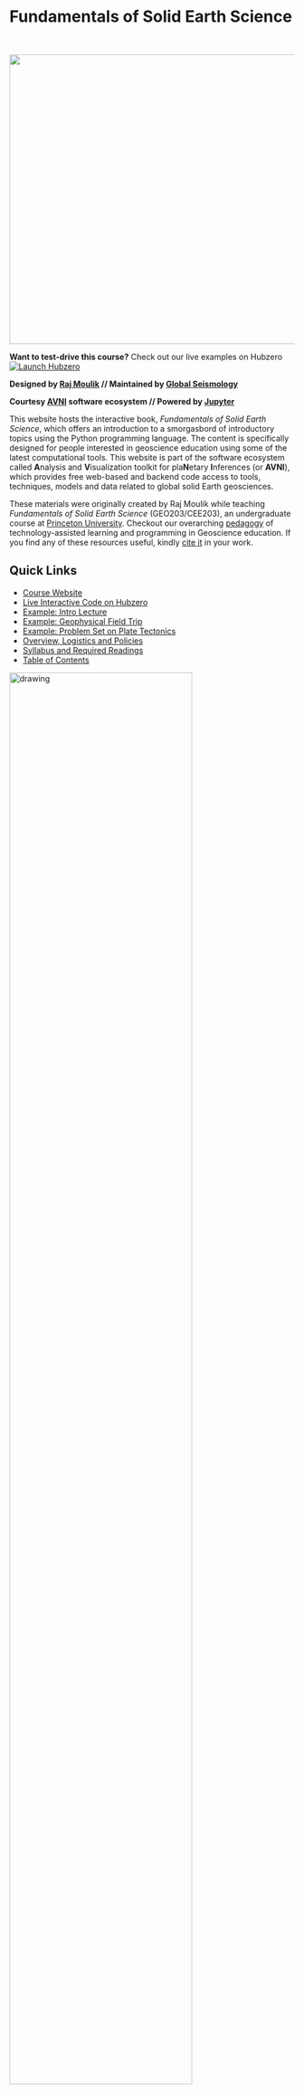 # Fundamentals of Solid Earth Science
<br>

[<img
src="http://avni.globalseismology.org/stable/_static/logos/logo_avni_color_withname.png"
width="512">](https://portal.globalseismology.org/courses/solid-earth-fundamentals)


**Want to test-drive this course?** Check out our live examples on Hubzero [![Launch Hubzero](https://img.shields.io/badge/Launch-Hubzero-yellow?logo=hotelsdotcom&logoColor=white)](https://geodynamics.org/tools/solidearth)


**Designed by [Raj Moulik](https://rajmoulik.com) // Maintained by [Global Seismology](https://globalseismology.org)**

**Courtesy [AVNI](http://avni.globalseismology.org) software ecosystem // Powered by [Jupyter](https://jupyter.org)**  

This website hosts the interactive book, *Fundamentals of Solid Earth Science*, which offers an introduction to a smorgasbord of introductory topics using the Python programming language. The content is specifically designed for people interested in geoscience education using some of the latest computational tools. This website is part of the software ecosystem called **A**nalysis and **V**isualization toolkit for pla**N**etary **I**nferences (or **AVNI**), which provides free web-based and backend code access to tools, techniques, models and data related to global solid Earth geosciences.

These materials were originally created by Raj Moulik while teaching *Fundamentals of Solid Earth Science* (GEO203/CEE203), an undergraduate course at [Princeton University](https://princeton.edu). Checkout our overarching [pedagogy](#summary-of-the-pedagogy) of technology-assisted learning and programming in Geoscience education. If you find any of these resources useful, kindly [cite it](#suggested-citation) in your work.

## Quick Links  
- [Course Website](https://portal.globalseismology.org/courses/solid-earth-fundamentals)
- [Live Interactive Code on Hubzero](https://geodynamics.org/tools/solidearth)
- [Example: Intro Lecture](https://portal.globalseismology.org/courses/solid-earth-fundamentals/current/Lectures/Lecture1_2022_CourseOverview_Earth-as-a-natural-system.html)
- [Example: Geophysical Field Trip](bin/Field_Trip_Geophysics/Field_Geophysics.ipynb)
- [Example: Problem Set on Plate Tectonics](bin/PS_Plate_Tectonics/Plate_Tectonics.ipynb)
- [Overview, Logistics and Policies](bin/Overview-Logistics-Policies.ipynb)
- [Syllabus and Required Readings](bin/docs/Admin/Syllabus_Readings.ipynb)
- [Table of Contents](#table-of-contents)

<img src="bin/images/Field_Trip_Geophysics.png" alt="drawing" width="80%"/>

*Students use their smartphones with hockey sticks and a wooden dump truck to find and characterize a magnetic dike (Oct, 2022). See Teachable Moments on Data and Signal Processing in [this notebook](bin/Field_Trip_Geophysics/Field_Geophysics.ipynb).*

## What is Solid Earth Science? 

This book provides a quantitative introduction to the geosciences, focusing on the *physical*, *chemical*, and *biological* processes that created and continually influence the habitable conditions on our planet. Earth’s biosphere, atmosphere, ocean, cryosphere, surface & interior form a coupled system, interacting through processes that operate over a wide range of spatial & temporal scales. Various physical, chemical & biological processes, such as meteorite impacts, glaciation & erosion, erase the geological memory of Earth’s outermost layers. The solid interior, in contrast, harbors the long-term memory of transformations that shape our planet. These include accretion & the evolution of the crust, mantle & core through differentiation, plate tectonics, climate change & anthropogenic forcing. Human interactions with the solid interior include extraction of natural resources and engineering to mitigate the effects of environmental risks and disasters. We will end with the evolution of life and climate, long-term transformations that are either recorded by or have feedbacks with the solid Earth.

**Learn to tackle the 'Big Questions'...**

<img src="bin/docs/Big_Questions.png" alt="drawing" width="40%"/> <img src="bin/docs/Pedagogy.png" alt="drawing" width="40%"/>


**Interactive Code <i class="fa fa-rocket" aria-hidden="true"></i>**  

You will learn how to modify and leverage our Python code to solve real-world problems. The course **does not require prior programming experience**. By the end of it, you would have seen the power of learning this new language of modern computing!

<img src="bin/docs/Course_Toolkit.png" alt="drawing" width="40%"/>

This book's pages contain Python code that can be opened and run in a web browser without any prior installation or configuration. Click the launch button <i class="fa fa-rocket" aria-hidden="true"></i> in the top right corner of any page to open and play with the code. See [How To Interact With This Book](bin/How-To-Interact-With-This-Book.ipynb) for more information.

## Summary of the Pedagogy

Geoscience departments are responsible for educating young minds about vital issues like natural resources, climate change, earthquakes, and other natural hazards. The core idea of a geoscience course is to use our planet as the key component for elucidating the universal crosscutting scientific concepts such as those of energy & matter. Along the way, more advanced topics such as planetary thermodynamics, structural geology, petrology, and sedimentology, are introduced. In *Fundamentals of Solid Earth Science*, we adopted a quantitative and computational way of learning these geoscience concepts through Python programming and Jupyter Notebooks. Programming tools were utilized in interactive components and computational workflows during all three components of the course - *lectures*, *field trips* and *problem sets*. During *lectures*, several interactive components were used – *Who am I?* or *Mine me*, *blackboard*, and *classroom activity*. For example, a *classroom activity* involved a tactile or programming demonstration, such as on fault mechanics and pore pressures. *Field trips* introduced the entire cycle of design, acquisition, processing, modeling and interpretation of data. For example, on a geophysical *field trip* along the Delaware-Raritan Canal, students tied their smartphones to ice hockey sticks and a wooden dump truck to find and characterize a magnetic dike. Students were exposed to concepts in data science and signal processing, such as the procedure of stacking to amplify the signal of a magnetic anomaly. A geological *field trip* in New Jersey was coupled with an industrial site visit to GeoExchange boring wells; data from both were analyzed to explore the geologically informed efficacy of the engineering design. A *problem set* extended classical geological concepts of identifying the clast size distribution and mineral identification for rock classification using image processing and cluster analysis in Python. These activities allowed students to see the practical application of a programming approach and learning within a group promoted teamwork and individual progress. Several students had no prior programming experience but learnt about its utility as they modified our codes and learnt from tutorials to answer the problem sets. Technology-assisted learning tools are critical for improving retention of geoscience concepts through interactive components, for introducing computational workflows through programming, and for improving accessibility to education worldwide, especially during unforeseen situations like a pandemic.

## What Students Had to Say

*These comments have not been edited although only a selection appears.*

- "Amazing class, extremely interesting"
- "If you're interested in GEO, take this course. The problem sets were not something to brush off but were very engaging and extremely interesting."
- "Problem sets and field trips are very well designed"
- "The readings were great and the visuals were very interesting"
- "Moulik is great and I really liked him. He did go through a lot of content in the semester, and he is an expert on a lot of it, and it was really cool to be able to hear about the seismic stuff that he actually researches."

## Suggested Citation
        
If you find any of these resources useful, kindly cite this course package. 
Please cite both the canonical journal article reference and 
the course software archived on Zenodo.
        
> Moulik, P. (2023), AVNI: Web-based Model Prototyping and Data Analysis Workflows for Planetary Inferences. *Geochemistry, Geophysics, Geosystems*, in prep.

> Moulik, P. (2022), AVNI Course: Fundamentals of Solid Earth Science, [https://doi.org/10.5281/zenodo.7876674](https://doi.org/10.5281/zenodo.7876674)

## License 

[![License: GPL
v3](https://img.shields.io/badge/License-GPLv3-blue.svg)](LICENSE)

This software is published under the GNU GPL v3 license - see the
[LICENSE](LICENSE) file for details. Please write to
**avni@globalseismology.org** or see our
[FAQs](http://avni.globalseismology.org/stable/overview/faq.html) for additional
clarifications. 

## Acknowledgements  

A project like this one is a culmination of feedback and input from several excellent colleagues and organizations. Some of them are listed in the [Acknowledgements](bin/Acknowledgements.ipynb). 

## Feedback 

This is an evolving document so please send [Raj Moulik](mailto:moulik@princeton.edu?cc=moulik@caa.columbia.edu) or the [AVNI Administrators](mailto:avni@globalseismology.org) any constructive feedback or suggestions. 

## Table of Contents

- **The Course**
  - [Course Overview, Logistics & Policies](bin/Overview-Logistics-Policies.ipynb)
  - [Acknowledgements](bin/Acknowledgements.ipynb)
  - [Syllabus & Readings](bin/docs/Admin/Syllabus_Readings.ipynb)
- **How To**
  - [Interact With This Book](bin/How-To-Interact-With-This-Book.ipynb)
  - [Restricted Content](bin/Restricted-Content.ipynb)
- **Field Trips**
  - [(A) Central Park & American Museum of Natural History](bin/Field_Trip_AMNH/Field_Trip_AMNH_worksheet.ipynb)
  - [(B) Geophysical Field Survey](bin/Field_Trip_Geophysics/Field_Geophysics.ipynb)
  - [(C) GeoExchange Site Visit & Geology Field Trip](bin/Field_Trip_Local_Geology/GeoExchange_and_Field_Trip.ipynb)
- **Problem Sets**
  - [(i) Plate Tectonics](bin/PS_Plate_Tectonics/Plate_Tectonics.ipynb)
  - [(ii) Pressure, Plate Motion & Quake Magnitude](bin/PS_Pressure_Plate_Motion_Quake_Magnitude/Pressure_Plate_Motion_Quake_Magnitude.ipynb)
  - [(iii) Minerals](bin/PS_Minerals/Minerals.ipynb)
  - [(iv) Rocks](bin/PS_Rocks/Rocks.ipynb)
  - [(v) Relative & Absolute Dating](bin/PS_Relative_Absolute_Dating/Dating.ipynb)
  - [(vi) Seismology & Isostasy](bin/PS_Seismology_Isostasy/Seismology_Isostasy.ipynb)
  - [(vii) Climate](bin/PS_Climate/Climate.ipynb)
  - [(viii) Human Interactions](bin/PS_Human_Interactions/Human_Interactions.ipynb)
- **Lectures**
  - [(1) Course Overview - Earth as a Natural System](https://portal.globalseismology.org/courses/solid-earth-fundamentals/current/Lectures/Lecture1_2022_CourseOverview_Earth-as-a-natural-system.html)
  - [(2) Stellar Formation & Nucleosynthesis](https://portal.globalseismology.org/courses/solid-earth-fundamentals/current/Lectures/Lecture2_2022_Stellar-formation-and-nucleosynthesis.html)
  - [(3) Comparative Planetology](https://portal.globalseismology.org/courses/solid-earth-fundamentals/current/Lectures/Lecture3_2022_Comparative_Planetology.html)
  - [(4) Plate Tectonics - The Evidence](https://portal.globalseismology.org/courses/solid-earth-fundamentals/current/Lectures/Lecture4_2022_Plate-Tectonics-the-Evidence.html)
  - [(5) Plate Tectonics - The Theory](https://portal.globalseismology.org/courses/solid-earth-fundamentals/current/Lectures/Lecture5_2022_Plate-Tectonics-the-Theory.html)
  - [(6) Phenomenology of Natural Disasters](https://portal.globalseismology.org/courses/solid-earth-fundamentals/current/Lectures/Lecture6_2022_Phenomenology-of-Natural-Disasters.html)
  - [(7) Minerals](https://portal.globalseismology.org/courses/solid-earth-fundamentals/current/Lectures/Lecture7_Minerals.html)
  - [(8) The Rock Cycle I - Introduction to Igneous Rocks](https://portal.globalseismology.org/courses/solid-earth-fundamentals/current/Lectures/Lecture8_TheRockCycleI-Intro-IgneousRocks.html)
  - [(9) The Rock Cycle II - Composition & Phase Diagrams](https://portal.globalseismology.org/courses/solid-earth-fundamentals/current/Lectures/Lecture9_TheRockCycleII-Composition-and-Phase-Diagrams.html)
  - [(10) The Rock Cycle III - Metamorphic & Sedimentary Rocks](https://portal.globalseismology.org/courses/solid-earth-fundamentals/current/Lectures/Lecture10_TheRockCycleIII-Metamorphic-SedimentaryRocks.html)
  - [(11) Radiogenic Isotopes & Absolute Dating](https://portal.globalseismology.org/courses/solid-earth-fundamentals/current/Lectures/Lecture11_Radiogenic-isotopes-and-absolute-dating.html)
  - [(12) Isostasy & Topography](https://portal.globalseismology.org/courses/solid-earth-fundamentals/current/Lectures/Lecture12_Isostasy-and-Earth-Topography.html)
  - [(13) Stress, Strain & Deformation](https://portal.globalseismology.org/courses/solid-earth-fundamentals/current/Lectures/Lecture13_2022_Stress_Strain_and_Deformation.html)
  - [(14) Constitutive Relations & Viscoelasticity](https://portal.globalseismology.org/courses/solid-earth-fundamentals/current/Lectures/Lecture14_2022_Constitutive_Relations_and_Viscoelasticity.html)
  - [(15) Brittle Rheology & Fault Mechanics](https://portal.globalseismology.org/courses/solid-earth-fundamentals/current/Lectures/Lecture15_2022_Brittle_Rheology_and_Fault_Mechanics.html)
  - [(16) Flow Laws & Deformation Signatures](https://portal.globalseismology.org/courses/solid-earth-fundamentals/current/Lectures/Lecture16_2022_Flow_Laws_and_Deformation_Signatures.html)
  - [(17) Basics of Seismology](https://portal.globalseismology.org/courses/solid-earth-fundamentals/current/Lectures/Lecture17_2022_Basics_of_Seismology.html)
  - [(18) Seismology & Radial Structure](https://portal.globalseismology.org/courses/solid-earth-fundamentals/current/Lectures/Lecture18_2022_Seismology_and_Radial_Structure.html)
  - [(19) 3D Structure of the Earth](https://portal.globalseismology.org/courses/solid-earth-fundamentals/current/Lectures/Lecture19_2022_Structure_of_the_Earth.html)
  - [(20) Risks & Disasters](https://portal.globalseismology.org/courses/solid-earth-fundamentals/current/Lectures/Lecture20_2022_Risks_and_Disasters.ipynb)
  - [(21) Long Term Natural Climate System](https://portal.globalseismology.org/courses/solid-earth-fundamentals/current/Lectures/Lecture21_2022_Long_Term_Natural_Climate_System.html)
  - [(22) Human Interactions with Climate & Natural Resources](https://portal.globalseismology.org/courses/solid-earth-fundamentals/current/Lectures/Lecture22_2022_Human_Interactions_Climate_and_Resources.html)
- **Tutorials**
  - [(a) Markdown](bin/PS_Setup/00_Markdown/markdown_tutorial.ipynb)
  - [(b) Command Line](bin/PS_Setup/01_Command_Line/command_line_tutorial.ipynb)
  - [(c) Basics of Numpy](bin/PS_Setup/02_Intro_Python/1_Basic_Numpy.ipynb)
  - [(d) Basics of Plotting](bin/PS_Setup/02_Intro_Python/2_Basic_Plotting.ipynb)
  - [(e) Some Python Libraries](bin/PS_Setup/03_Basic_Libraries/Basic_Libraries.ipynb)
- **Reading Quizzes**
  - [(i) Stellar Formation & Comparative Planetology](https://portal.globalseismology.org/courses/solid-earth-fundamentals/current/Reading_Quizzes/Quiz_Stellar_Formation_and_Comparative_Planetology.html)
  - [(ii) Plate Tectonics](https://portal.globalseismology.org/courses/solid-earth-fundamentals/current/Reading_Quizzes/Quiz_Plate_Tectonics.html)
  - [(iii) Minerals](https://portal.globalseismology.org/courses/solid-earth-fundamentals/current/Reading_Quizzes/Quiz_Minerals.html)
  - [(iv) Rocks](https://portal.globalseismology.org/courses/solid-earth-fundamentals/current/Reading_Quizzes/Quiz_Rocks.html)
  - [(v) Dating](https://portal.globalseismology.org/courses/solid-earth-fundamentals/current/Reading_Quizzes/Quiz_Dating.html)
  - [(vi) Rheology & Deformation](https://portal.globalseismology.org/courses/solid-earth-fundamentals/current/Reading_Quizzes/Quiz_Rheology_and_Deformation.html)
  - [(vii) Seismology](https://portal.globalseismology.org/courses/solid-earth-fundamentals/current/Reading_Quizzes/Quiz_Seismology.html)
  - [(viii) Climate & Natural Resources](https://portal.globalseismology.org/courses/solid-earth-fundamentals/current/Reading_Quizzes/Quiz_Climate_Resources.html)